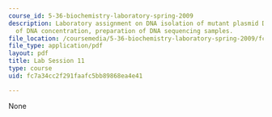 ```yaml
---
course_id: 5-36-biochemistry-laboratory-spring-2009
description: Laboratory assignment on DNA isolation of mutant plasmid DNA, quantification
  of DNA concentration, preparation of DNA sequencing samples.
file_location: /coursemedia/5-36-biochemistry-laboratory-spring-2009/fc7a34cc2f291faafc5bb89868ea4e41_ses11.pdf
file_type: application/pdf
layout: pdf
title: Lab Session 11
type: course
uid: fc7a34cc2f291faafc5bb89868ea4e41

---
```

None